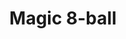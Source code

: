 ---
title: Magic 8-ball
level: 2
external: http://appinventor.mit.edu/explore/ai2/magic-8-ball.html
---